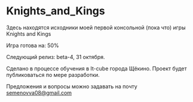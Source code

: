 # Knights_and_Kings
Здесь находятся исходники моей первой консольной (пока что) игры Knights and Kings

Игра готова на: 50%

Следующий релиз: beta-4, 31 октября. 

Сделано в процессе обучения в It-cube города Щёкино. 
Проект будет публиковаться по мере разработки.

Предложения и вопросы можно задавать на почту semenovva08@gmail.com
